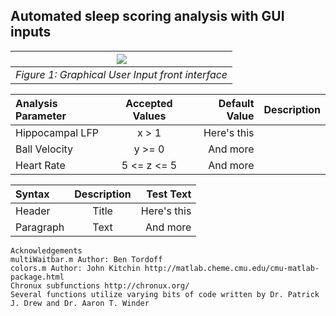 ## Automated sleep scoring analysis with GUI inputs

| ![](https://github.com/KL-Turner/Gheres-Manuscript/blob/master/GUI_photo.PNG) |
|:--:|
| *Figure 1: Graphical User Input front interface* |

| Analysis Parameter    | Accepted Values   | Default Value     | Description     |
| :---                  | :----:              |---:             |--               |
| Hippocampal LFP       | x > 1              | Here's this       |                 |
| Ball Velocity         | y >= 0              | And more          |                 |
| Heart Rate            | 5 <= z <= 5              | And more          |                 |

| Syntax      | Description | Test Text     |
| :---        |    :----:   |          ---: |
| Header      | Title       | Here's this   |
| Paragraph   | Text        | And more      |

    Acknowledgements
    multiWaitbar.m Author: Ben Tordoff
    colors.m Author: John Kitchin http://matlab.cheme.cmu.edu/cmu-matlab-package.html
    Chronux subfunctions http://chronux.org/
    Several functions utilize varying bits of code written by Dr. Patrick J. Drew and Dr. Aaron T. Winder
